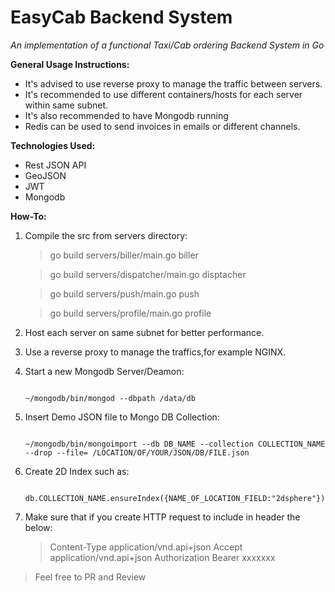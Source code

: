 # EasyCab Backend System

_An implementation of a functional Taxi/Cab ordering Backend System in Go_

**General Usage Instructions:**

- It's advised to use reverse proxy to manage the traffic between servers.
- It's recommended to use different containers/hosts for each server within same subnet.
- It's also recommended to have Mongodb running
- Redis can be used to send invoices in emails or different channels.

**Technologies Used:**

- Rest JSON API
- GeoJSON
- JWT
- Mongodb

**How-To:**

1.  Compile the src from servers directory:

    > go build servers/biller/main.go biller

    > go build servers/dispatcher/main.go disptacher

    > go build servers/push/main.go push

    > go build servers/profile/main.go profile

2.  Host each server on same subnet for better performance.
3.  Use a reverse proxy to manage the traffics,for example NGINX.
4.  Start a new Mongodb Server/Deamon:

    <code>
    ~/mongodb/bin/mongod --dbpath /data/db
    </code>

5.  Insert Demo JSON file to Mongo DB Collection:

    <code>
    ~/mongodb/bin/mongoimport --db DB_NAME --collection COLLECTION_NAME --drop --file= /LOCATION/OF/YOUR/JSON/DB/FILE.json
    </code>

6.  Create 2D Index such as:

    <code>
    db.COLLECTION_NAME.ensureIndex({NAME_OF_LOCATION_FIELD:"2dsphere"})
    </code>

7.  Make sure that if you create HTTP request to include in header the below:

    > Content-Type application/vnd.api+json
    > Accept application/vnd.api+json
    > Authorization Bearer xxxxxxx

> Feel free to PR and Review
